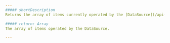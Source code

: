 ```yaml
---
##### shortDescription
Returns the array of items currently operated by the [DataSource](/api-reference/30%20Data%20Layer/DataSource '/Documentation/ApiReference/Data_Layer/DataSource/').

##### return: Array
The array of items operated by the DataSource.

---
```

